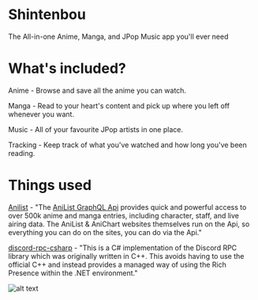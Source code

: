 # Shintenbou
The All-in-one Anime, Manga, and JPop Music app you'll ever need

# What's included?
Anime - Browse and save all the anime you can watch.

Manga - Read to your heart's content and pick up where you left off whenever you want.

Music - All of your favourite JPop artists in one place.

Tracking - Keep track of what you've watched and how long you've been reading.


# Things used

[Anilist](https://anilist.co/home) - "The [AniList GraphQL Api](https://github.com/AniList) provides quick and powerful access to over 500k anime and manga entries, including character, staff, and live airing data. The AniList & AniChart websites themselves run on the Api, so everything you can do on the sites, you can do via the Api."

[discord-rpc-csharp](https://github.com/Lachee/discord-rpc-csharp) - "This is a C# implementation of the Discord RPC library which was originally written in C++. This avoids having to use the official C++ and instead provides a managed way of using the Rich Presence within the .NET environment."



![alt text](https://avalonia.needs-to-s.top/351114.png "Shintenbou")